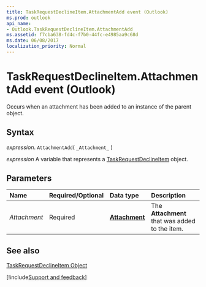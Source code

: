 ```yaml
---
title: TaskRequestDeclineItem.AttachmentAdd event (Outlook)
ms.prod: outlook
api_name:
- Outlook.TaskRequestDeclineItem.AttachmentAdd
ms.assetid: f7cba638-fd4c-f7b0-44fc-e4985aa9c68d
ms.date: 06/08/2017
localization_priority: Normal
---
```



# TaskRequestDeclineItem.AttachmentAdd event (Outlook)

Occurs when an attachment has been added to an instance of the parent object.


## Syntax

_expression_. `AttachmentAdd`( `_Attachment_` )

_expression_ A variable that represents a [TaskRequestDeclineItem](Outlook.TaskRequestDeclineItem.md) object.


## Parameters



|Name|Required/Optional|Data type|Description|
|:-----|:-----|:-----|:-----|
| _Attachment_|Required| **[Attachment](Outlook.Attachment.md)**|The  **Attachment** that was added to the item.|

## See also


[TaskRequestDeclineItem Object](Outlook.TaskRequestDeclineItem.md)

[!include[Support and feedback](~/includes/feedback-boilerplate.md)]